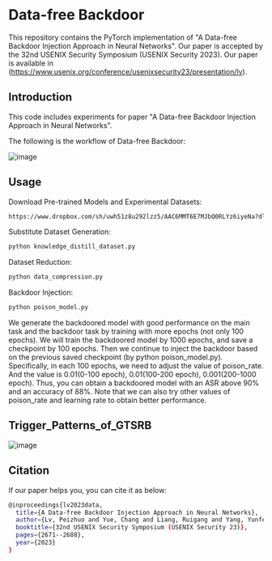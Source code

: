 # Data-free Backdoor
This repository contains the PyTorch implementation of "A Data-free Backdoor Injection Approach in Neural Networks". Our paper is accepted by the 32nd USENIX Security Symposium (USENIX Security 2023). Our paper is available in (https://www.usenix.org/conference/usenixsecurity23/presentation/lv).

## Introduction
This code includes experiments for paper "A Data-free Backdoor Injection Approach in Neural Networks".

The following is the workflow of Data-free Backdoor:

![image](https://github.com/lvpeizhuo/Data-free_Backdoor/blob/main/workflow.png)

## Usage
Download Pre-trained Models and Experimental Datasets:
```bash
https://www.dropbox.com/sh/uwh51z8u292lzz5/AAC6MMT6E7MJbQ0RLYz6iyeNa?dl=0
```
Substitute Dataset Generation:
```bash
python knowledge_distill_dataset.py
```
Dataset Reduction:
```bash
python data_compression.py
```
Backdoor Injection:
```bash
python poison_model.py
```

We generate the backdoored model with good performance on the main task and the backdoor task by training with more epochs (not only 100 epochs). We will train the backdoored model by 1000 epochs, and save a checkpoint by 100 epochs. Then we continue to inject the backdoor based on the previous saved checkpoint (by python poison_model.py). Specifically, in each 100 epochs, we need to adjust the value of poison_rate. And the value is 0.01(0-100 epoch), 0.01(100-200 epoch),  0.001(200-1000 epoch). Thus, you can obtain a  backdoored model with an ASR above 90% and an accuracy of 88%. Note that we can also try other values of poison_rate and learning rate to obtain better performance.

## Trigger_Patterns_of_GTSRB
![image](https://github.com/lvpeizhuo/Data-free_Backdoor/blob/main/Trigger_Patterns_of_GTSRB.png)


## Citation
If our paper helps you, you can cite it as below:
```bash
@inproceedings{lv2023data,
  title={A Data-free Backdoor Injection Approach in Neural Networks},
  author={Lv, Peizhuo and Yue, Chang and Liang, Ruigang and Yang, Yunfei and Zhang, Shengzhi and Ma, Hualong and Chen, Kai},
  booktitle={32nd USENIX Security Symposium (USENIX Security 23)},
  pages={2671--2688},
  year={2023}
}
```
